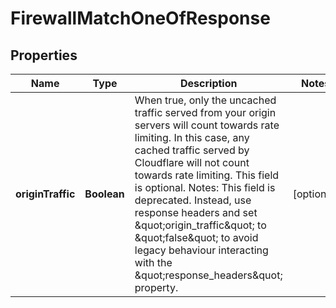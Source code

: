 

# FirewallMatchOneOfResponse


## Properties

| Name | Type | Description | Notes |
|------------ | ------------- | ------------- | -------------|
|**originTraffic** | **Boolean** | When true, only the uncached traffic served from your origin servers will count towards rate limiting. In this case, any cached traffic served by Cloudflare will not count towards rate limiting. This field is optional. Notes: This field is deprecated. Instead, use response headers and set \&quot;origin_traffic\&quot; to \&quot;false\&quot; to avoid legacy behaviour interacting with the \&quot;response_headers\&quot; property. |  [optional] |



